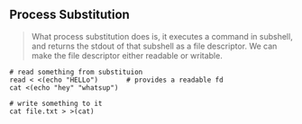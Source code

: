 ## Process Substitution
> What process substitution does is, it executes a command in subshell, and returns the stdout of that subshell as a file descriptor. We can make the file descriptor either readable or writable.

```shell
# read something from substituion
read < <(echo "HELLo")       # provides a readable fd
cat <(echo "hey" "whatsup")

# write something to it
cat file.txt > >(cat)
```